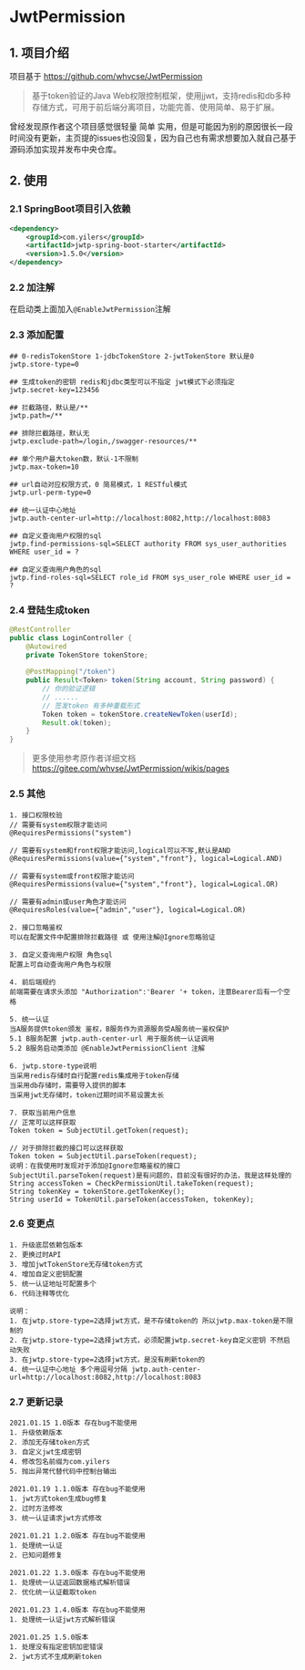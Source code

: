# JwtPermission

## 1. 项目介绍
项目基于 https://github.com/whvcse/JwtPermission
> 基于token验证的Java Web权限控制框架，使用jjwt，支持redis和db多种存储方式，可用于前后端分离项目，功能完善、使用简单、易于扩展。

曾经发现原作者这个项目感觉很轻量 简单 实用，但是可能因为别的原因很长一段时间没有更新，主页提的issues也没回复，因为自己也有需求想要加入就自己基于源码添加实现并发布中央仓库。

## 2. 使用

### 2.1 SpringBoot项目引入依赖
```xml
<dependency>
    <groupId>com.yilers</groupId>
    <artifactId>jwtp-spring-boot-starter</artifactId>
    <version>1.5.0</version>
</dependency>
```
### 2.2 加注解
在启动类上面加入`@EnableJwtPermission`注解

### 2.3 添加配置
```properties
## 0-redisTokenStore 1-jdbcTokenStore 2-jwtTokenStore 默认是0
jwtp.store-type=0

## 生成token的密钥 redis和jdbc类型可以不指定 jwt模式下必须指定
jwtp.secret-key=123456

## 拦截路径，默认是/**
jwtp.path=/**

## 排除拦截路径，默认无
jwtp.exclude-path=/login,/swagger-resources/**

## 单个用户最大token数，默认-1不限制
jwtp.max-token=10

## url自动对应权限方式，0 简易模式，1 RESTful模式
jwtp.url-perm-type=0

## 统一认证中心地址
jwtp.auth-center-url=http://localhost:8082,http://localhost:8083

## 自定义查询用户权限的sql
jwtp.find-permissions-sql=SELECT authority FROM sys_user_authorities WHERE user_id = ?

## 自定义查询用户角色的sql
jwtp.find-roles-sql=SELECT role_id FROM sys_user_role WHERE user_id = ?
```

### 2.4 登陆生成token
```java
@RestController
public class LoginController {
    @Autowired
    private TokenStore tokenStore;
    
    @PostMapping("/token")
    public Result<Token> token(String account, String password) {
        // 你的验证逻辑
        // ......
        // 签发token 有多种重载形式
        Token token = tokenStore.createNewToken(userId);
        Result.ok(token);
    }
}
```
> 更多使用参考原作者详细文档 https://gitee.com/whvse/JwtPermission/wikis/pages

### 2.5 其他
```
1. 接口权限校验
// 需要有system权限才能访问
@RequiresPermissions("system")

// 需要有system和front权限才能访问,logical可以不写,默认是AND
@RequiresPermissions(value={"system","front"}, logical=Logical.AND)

// 需要有system或front权限才能访问
@RequiresPermissions(value={"system","front"}, logical=Logical.OR)

// 需要有admin或user角色才能访问
@RequiresRoles(value={"admin","user"}, logical=Logical.OR)

2. 接口忽略鉴权
可以在配置文件中配置排除拦截路径 或 使用注解@Ignore忽略验证

3. 自定义查询用户权限 角色sql
配置上可自动查询用户角色与权限

4. 前后端规约
前端需要在请求头添加 "Authorization":'Bearer '+ token，注意Bearer后有一个空格

5. 统一认证
当A服务提供token颁发 鉴权，B服务作为资源服务受A服务统一鉴权保护
5.1 B服务配置 jwtp.auth-center-url 用于服务统一认证调用
5.2 B服务启动类添加 @EnableJwtPermissionClient 注解

6. jwtp.store-type说明
当采用redis存储时自行配置redis集成用于token存储
当采用db存储时，需要导入提供的脚本
当采用jwt无存储时，token过期时间不易设置太长

7. 获取当前用户信息
// 正常可以这样获取
Token token = SubjectUtil.getToken(request);

// 对于排除拦截的接口可以这样获取
Token token = SubjectUtil.parseToken(request);
说明：在我使用时发现对于添加@Ignore忽略鉴权的接口 SubjectUtil.parseToken(request)是有问题的，目前没有很好的办法，我是这样处理的
String accessToken = CheckPermissionUtil.takeToken(request);
String tokenKey = tokenStore.getTokenKey();
String userId = TokenUtil.parseToken(accessToken, tokenKey);

```

### 2.6 变更点
```
1. 升级底层依赖包版本
2. 更换过时API
3. 增加jwtTokenStore无存储token方式
4. 增加自定义密钥配置
5. 统一认证地址可配置多个
6. 代码注释等优化

说明：
1. 在jwtp.store-type=2选择jwt方式，是不存储token的 所以jwtp.max-token是不限制的
2. 在jwtp.store-type=2选择jwt方式，必须配置jwtp.secret-key自定义密钥 不然启动失败
3. 在jwtp.store-type=2选择jwt方式，是没有刷新token的
4. 统一认证中心地址 多个用逗号分隔 jwtp.auth-center-url=http://localhost:8082,http://localhost:8083
```

### 2.7 更新记录
```
2021.01.15 1.0版本 存在bug不能使用
1. 升级依赖版本
2. 添加无存储token方式
3. 自定义jwt生成密钥
4. 修改包名前缀为com.yilers
5. 抛出异常代替代码中控制台输出

2021.01.19 1.1.0版本 存在bug不能使用
1. jwt方式token生成bug修复
2. 过时方法修改
3. 统一认证请求jwt方式修改

2021.01.21 1.2.0版本 存在bug不能使用
1. 处理统一认证
2. 已知问题修复

2021.01.22 1.3.0版本 存在bug不能使用
1. 处理统一认证返回数据格式解析错误
2. 优化统一认证截取token

2021.01.23 1.4.0版本 存在bug不能使用
1. 处理统一认证jwt方式解析错误

2021.01.25 1.5.0版本
1. 处理没有指定密钥加密错误
2. jwt方式不生成刷新token
```
